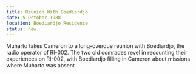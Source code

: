 ```yaml
---
title: Reunion With Boediardjo
date: 5 October 1988
location: Boediardjo Residence
status: new
---
```


Muharto takes Cameron to a long-overdue reunion with Boediardjo, the
radio operator of RI-002. The two old comrades revel in recounting their
experiences on RI-002, with Boediardjo filling in Cameron about missions
where Muharto was absent.
